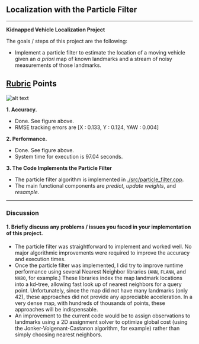 ## Localization with the Particle Filter
---

**Kidnapped Vehicle Localization Project**

The goals / steps of this project are the following:

* Implement a particle filter to estimate the location of a moving vehicle given an *a priori* map of known landmarks and a stream of noisy measurements of those landmarks.

[//]: # "Image References"
[image1]: ./particlefilter.png
## [Rubric](https://review.udacity.com/#!/rubrics/513/view) Points
![alt text][image1]

**1. Accuracy.**

- Done.  See figure above.
- RMSE tracking errors are [X : 0.133, Y : 0.124, YAW : 0.004]

**2. Performance.**

- Done.  See figure above.
- System time for execution is 97.04 seconds.

**3. The Code Implements the Particle Filter**

* The particle filter algorithm is implemented in [./src/particle_filter.cpp](./src/particle_filter.cpp).
* The main functional components are *predict*, *update weights*, and *resample*.

---

### Discussion

#### 1. Briefly discuss any problems / issues you faced in your implementation of this project.  

* The particle filter was straightforward to implement and worked well.  No major algorithmic improvements were required to improve the accuracy and execution times.
* Once the particle filter was implemented, I did try to improve runtime performance using several Nearest Neighbor libraries (`ANN`, `FLANN`,  and `NABO`, for example.)  These libraries index the map landmark locations into a kd-tree, allowing fast look up of nearest neighbors for a query point. Unfortunately, since the map did not have many landmarks (only 42), these approaches did not provide any appreciable acceleration.  In a very dense map, with hundreds of thousands of points, these approaches will be indispensable.
* An improvement to the current code would be to assign observations to landmarks using a 2D assignment solver to optimize global cost (using the Jonker-Volgenant-Castanon algorithm, for example) rather than simply choosing nearest neighbors.


